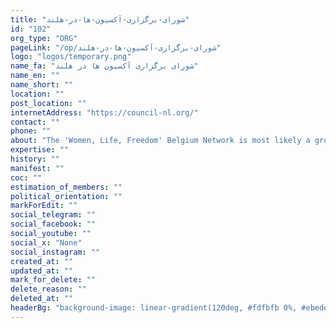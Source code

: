 ```yaml
---
title: "شورای-برگزاری-آکسیون-ها-در-هلند"
id: "102"
org_type: "ORG"
pageLink: "/op/شورای-برگزاری-آکسیون-ها-در-هلند"
logo: "logos/temporary.png"
name_fa: "شورای برگزاری آکسیون ها در هلند"
name_en: ""
name_short: ""
location: ""
post_location: ""
internetAddress: "https://council-nl.org/"
contact: ""
phone: ""
about: "The 'Women, Life, Freedom' Belgium Network is most likely a group or coalition of individuals and organizations in Belgium who are actively supporting the ongoing movement for women's rights, freedom, and equality in Iran. This movement, sparked by the tragic death of Mahsa Amini in September 2022, has resonated globally, and it appears that activists in Belgium have mobilized to show solidarity and contribute to the cause"
expertise: ""
history: ""
manifest: ""
coc: ""
estimation_of_members: ""
political_orientation: ""
markForEdit: ""
social_telegram: ""
social_facebook: ""
social_youtube: ""
social_x: "None"
social_instagram: ""
created_at: ""
updated_at: ""
mark_for_delete: ""
delete_reason: ""
deleted_at: ""
headerBg: "background-image: linear-gradient(120deg, #fdfbfb 0%, #ebedee 100%);"
---
```


